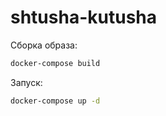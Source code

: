 # shtusha-kutusha

Сборка образа: 
```bash
docker-compose build
```
Запуск:

```bash
docker-compose up -d
```